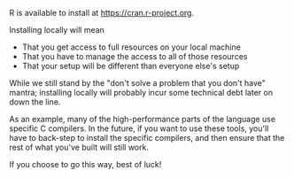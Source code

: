 R is available to install at https://cran.r-project.org. 

Installing locally will mean 

- That you get access to full resources on your local machine
- That you have to manage the access to all of those resources
- That your setup will be different than everyone else's setup

While we still stand by the "don't solve a problem that you don't have" mantra; installing locally will probably incur some technical debt later on down the line. 

As an example, many of the high-performance parts of the language use specific C compilers. In the future, if you want to use these tools, you'll have to back-step to install the specific compilers, and then ensure that the rest of what you've built will still work. 

If you choose to go this way, best of luck!

